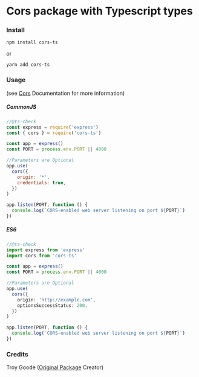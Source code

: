 # Cors package with Typescript types

### Install

```
npm install cors-ts
```

or

```
yarn add cors-ts
```

### Usage

(see [Cors](https://www.npmjs.com/package/cors) Documentation for more information)

##### CommonJS

```js
//@ts-check
const express = require('express')
const { cors } = require('cors-ts')

const app = express()
const PORT = process.env.PORT || 4000

//Parameters are Optional
app.use(
  cors({
    origin: '*',
    credentials: true,
  })
)

app.listen(PORT, function () {
  console.log(`CORS-enabled web server listening on port ${PORT}`)
})
```

##### ES6

```ts
//@ts-check
import express from 'express'
import cors from 'cors-ts'

const app = express()
const PORT = process.env.PORT || 4000

//Parameters are Optional
app.use(
  cors({
    origin: 'http://example.com',
    optionsSuccessStatus: 200,
  })
)

app.listen(PORT, function () {
  console.log(`CORS-enabled web server listening on port ${PORT}`)
})
```

### Credits

Troy Goode ([Original Package](https://www.npmjs.com/package/cors)
Creator)
